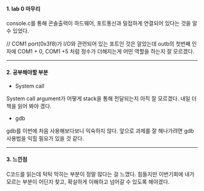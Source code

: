 #### 1. lab 0 마무리

console.c를 통해 콘솔출력이 하드웨어, 포트통신과 밀접하게 연결되어 있다는 것을 알 수 있었다.

// COM1 port(0x3f8)가 I/O와 관련되어 있는 포트인 것은 알았는데 outb의 첫번째 인자에 COM1 + 0, COM1 +5 처럼 정수가 더해지는게 어떤 역할을 하는지 잘 모르겠다.

---

#### 2. 공부해야할 부분

- System call

System call argument가 어떻게 stack을 통해 전달되는지 아직 잘 모르겠다. 내일 더 책을 읽어 봐야 겠다.

- gdb

gdb를 이번에 처음 사용해보다보니 익숙하지 않다. 앞으로 과제를 잘 해나가려면 gdb사용법을 익힐 필요가 있을 것 같다.

---

#### 3. 느낀점

C코드를 읽는데 턱턱 막히는 부분이 정말 많다는 걸 느꼈다. 힘들지만 이번기회에 내가 모르는 부분이 어딘지 찾고, 확실하게 이해하고 넘어갈 수 있도록 해야겠다.

